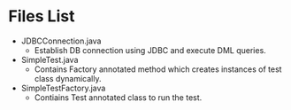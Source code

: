 # Files List
  * JDBCConnection.java
    * Establish DB connection using JDBC and execute DML queries.
  * SimpleTest.java
    * Contains Factory annotated method which creates instances of test class dynamically.
  * SimpleTestFactory.java
    * Contiains Test annotated class to run the test.
